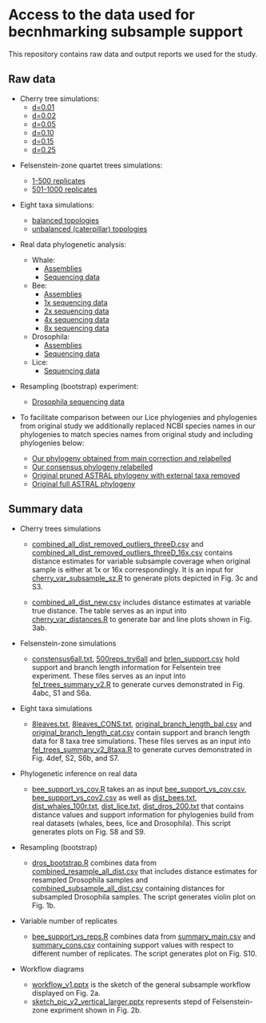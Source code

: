 # Access to the data used for becnhmarking subsample support

This repository contains raw data and output reports we used for the study.

## Raw data
* Cherry tree simulations:
    <!--- - [d=0.01](https://drive.google.com/file/d/1LlZXDjqWcwoqcYxaa_Ywf8eNJzL9XQH0/view?usp=sharing)--->
    - [d=0.01](https://tera-trees.com/data/consult/v1.0.0/d0.01_100sims.tar.gz)
    - [d=0.02](https://tera-trees.com/data/consult/v1.0.0/d0.02_100sims.tar.gz)
    - [d=0.05](https://tera-trees.com/data/consult/v1.0.0/d0.05_100sims.tar.gz)
    - [d=0.10](https://tera-trees.com/data/consult/v1.0.0/d0.10_100sims.tar.gz)
    - [d=0.15](https://tera-trees.com/data/consult/v1.0.0/d0.15_100sims.tar.gz)
    - [d=0.25](https://tera-trees.com/data/consult/v1.0.0/d0.25_100sims.tar.gz)
    
<!--- * Cherry tree contol files:
    - [d=0.25](https://github.com/noraracht/subsample_support_scripts/blob/main/control_cherry_d0.25.txt)--->
    
* Felsenstein-zone quartet trees simulations:
    - [1-500 replicates](https://tera-trees.com/data/consult/v1.0.0/variable_a_b.tar.gz)
    - [501-1000 replicates](https://tera-trees.com/data/consult/v1.0.0/variable_a_b_2.tar.gz)
    

* Eight taxa simulations:
    <!--- - [balanced topologies](https://tera-trees.com/data/consult/v1.0.0/balanced_unif_0.00001.tar.gz)--->
    <!--- - [unbalanced (caterpillar) topologies](https://tera-trees.com/data/consult/v1.0.0/caterpillar_unif_0.00001.tar.gz)--->
    - [balanced topologies](https://drive.google.com/file/d/1mZmYwBrYyK9mckxvWJo1dcasTQNZuuS1/view?usp=sharing)
    - [unbalanced (caterpillar) topologies](https://drive.google.com/file/d/1gaQqiW8WFKN-pgDQQ5sjtgIsOQoXqoXl/view?usp=sharing)

* Real data phylogenetic analysis:
    * Whale:
        - [Assemblies](https://tera-trees.com/data/consult/v1.0.0/whales_asm.tar.gz)
        - [Sequencing data](https://tera-trees.com/data/consult/v1.0.0/whales_new_analysis.tar.gz)
    * Bee:
        - [Assemblies](https://tera-trees.com/data/consult/v1.0.0/asm.tar.gz)
        - [1x sequencing data](https://tera-trees.com/data/consult/v1.0.0/1xArt_from_asm_subsample_reads_9t10_finalver.tar.gz)
        - [2x sequencing data](https://tera-trees.com/data/consult/v1.0.0/2xArt_from_asm_subsample_reads_9t10.tar.gz)
        - [4x sequencing data](https://tera-trees.com/data/consult/v1.0.0/4xArt_from_asm_subsample_reads_9t10.tar.gz)
        - [8x sequencing data](https://tera-trees.com/data/consult/v1.0.0/8xArt_from_asm_subsample_reads_9t10.tar.gz)
    * Drosophila:
        - [Assemblies](https://tera-trees.com/data/consult/v1.0.0/assembledGenomes.tar.gz)
        - [Sequencing data](https://tera-trees.com/data/consult/v1.0.0/consult_gtdb_p3c1.tar.gz)
    * Lice:
        - [Sequencing data](https://tera-trees.com/data/consult/v1.0.0/after_merge.tar.gz)
          
        
* Resampling (bootstrap) experiment:
    - [Drosophila sequencing data](https://tera-trees.com/data/consult/v1.0.0/resample_reads.tar.gz)


* To facilitate comparison between our Lice phylogenies and phylogenies from original study we additionally replaced NCBI species names in our phylogenies to match species names from original study and including phylogenies below:
    - [Our phylogeny obtained from main correction and relabelled](https://github.com/noraracht/subsample_support_scripts/blob/main/Skmertree.tre)
    - [Our consensus phylogeny relabelled](https://github.com/noraracht/subsample_support_scripts/blob/main/cons_name_only.txt)
    - [Original pruned ASTRAL phylogeny with external taxa removed](https://github.com/noraracht/subsample_support_scripts/blob/main/astral-pruned.tre)
    - [Original full ASTRAL phylogeny](https://github.com/noraracht/subsample_support_scripts/blob/main/astral.tre)
    

## Summary data

<!---This section contains summary data tables and scripts we used to processes them.--->


* Cherry trees simulations
  - [combined_all_dist_removed_outliers_threeD.csv](https://github.com/noraracht/subsample_support_scripts/blob/main/combined_all_dist_removed_outliers_threeD.csv) and [combined_all_dist_removed_outliers_threeD_16x.csv](https://github.com/noraracht/subsample_support_scripts/blob/main/combined_all_dist_removed_outliers_threeD_16x.csv) contains distance estimates for variable subsample coverage when original sample is either at 1x or 16x correspondingly. It is an input for [cherry_var_subsample_sz.R](https://github.com/noraracht/subsample_support_scripts/blob/main/cherry_var_subsample_sz.R) to generate plots depicted in Fig. 3c and S3. 
  
   - [combined_all_dist_new.csv](https://github.com/noraracht/subsample_support_scripts/blob/main/combined_all_dist_new.csv) includes distance estimates at variable true distance. The table serves as an input into [cherry_var_distances.R](https://github.com/noraracht/subsample_support_scripts/blob/main/cherry_var_distances.R) to generate bar and line plots shown in Fig. 3ab. 
    
    
* Felsenstein-zone simulations
   - [constensus6all.txt](https://github.com/noraracht/subsample_support_scripts/blob/main/constensus6all.txt), [500reps_try6all](https://github.com/noraracht/subsample_support_scripts/blob/main/500reps_try6all) and [brlen_support.csv](https://github.com/noraracht/subsample_support_scripts/blob/main/brlen_support.csv) hold support and branch length information for Felsentein tree experiment. These files serves as an input into [fel_trees_summary_v2.R](https://github.com/noraracht/subsample_support_scripts/blob/main/fel_trees_summary_v2.R) to generate curves demonstrated in Fig. 4abc, S1 and S6a.


* Eight taxa simulations
   - [8leaves.txt](https://github.com/noraracht/subsample_support_scripts/blob/main/8leaves.txt), [8leaves_CONS.txt](https://github.com/noraracht/subsample_support_scripts/blob/main/8leaves_CONS.txt), [original_branch_length_bal.csv](https://github.com/noraracht/subsample_support_scripts/blob/main/original_branch_length_bal.csv) and [original_branch_length_cat.csv](https://github.com/noraracht/subsample_support_scripts/blob/main/original_branch_length_cat.csv) contain support and branch length data for 8 taxa tree simulations. These files serves as an input into [fel_trees_summary_v2_8taxa.R](https://github.com/noraracht/subsample_support_scripts/blob/main/fel_trees_summary_v2_8taxa.R) to generate curves demonstrated in Fig. 4def, S2, S6b, and S7.
     

* Phylogenetic inference on real data
   - [bee_support_vs_cov.R](https://github.com/noraracht/subsample_support_scripts/blob/main/bee_support_vs_cov.R) takes an as input [bee_support_vs_cov.csv](https://github.com/noraracht/subsample_support_scripts/blob/main/bee_support_vs_cov.csv), [bee_support_vs_cov2.csv](https://github.com/noraracht/subsample_support_scripts/blob/main/bee_support_vs_cov2.csv) as well as [dist_bees.txt](https://github.com/noraracht/subsample_support_scripts/blob/main/dist_bees.txt), [dist_whales_100r.txt](https://github.com/noraracht/subsample_support_scripts/blob/main/dist_whales_100r.txt), [dist_lice.txt](https://github.com/noraracht/subsample_support_scripts/blob/main/dist_lice.txt), [dist_dros_200.txt](https://github.com/noraracht/subsample_support_scripts/blob/main/dist_dros_200.txt) that contains distance values and support information for phylogenies build from real datasets (whales, bees, lice and Drosophila). This script generates plots on Fig. S8 and S9.
 

* Resampling (bootstrap)
   <!--- Scirpt to generate theoretical model in Fig. 1b. and Fig. S1.-->
    - [dros_bootstrap.R](https://github.com/noraracht/subsample_support_scripts/blob/main/dros_bootstrap.R) combines data from [combined_resample_all_dist.csv](https://github.com/noraracht/subsample_support_scripts/blob/main/combined_resample_all_dist.csv) that includes distance estimates for resampled Drosophila samples and [combined_subsample_all_dist.csv](https://github.com/noraracht/subsample_support_scripts/blob/main/combined_subsample_all_dist.csv) containing distances for subsampled Drosophila samples. The script generates violin plot on Fig. 1b.


* Variable number of replicates
   <!--- Scirpt to generate theoretical model in Fig. 1b. and Fig. S1.-->
    - [bee_support_vs_reps.R](https://github.com/noraracht/subsample_support_scripts/blob/main/bee_support_vs_reps.R) combines data from [summary_main.csv](https://github.com/noraracht/subsample_support_scripts/blob/main/summary_main.csv) and [summary_cons.csv](https://github.com/noraracht/subsample_support_scripts/blob/main/summary_cons.csv) containing support values with respect to different number of replicates. The script generates plot on Fig. S10.
   

* Workflow diagrams
   <!--- Scirpt to generate theoretical model in Fig. 1b. and Fig. S1.-->
   - [workflow_v1.pptx](https://github.com/noraracht/subsample_support_scripts/blob/main/workflow_v1.pptx) is the sketch of the general subsample workflow displayed on Fig. 2a.
   - [sketch_pic_v2_vertical_larger.pptx](https://github.com/noraracht/subsample_support_scripts/blob/main/sketch_pic_v2_vertical_larger.pptx) represents stepd of Felsenstein-zone expriment shown in Fig. 2b.


    
